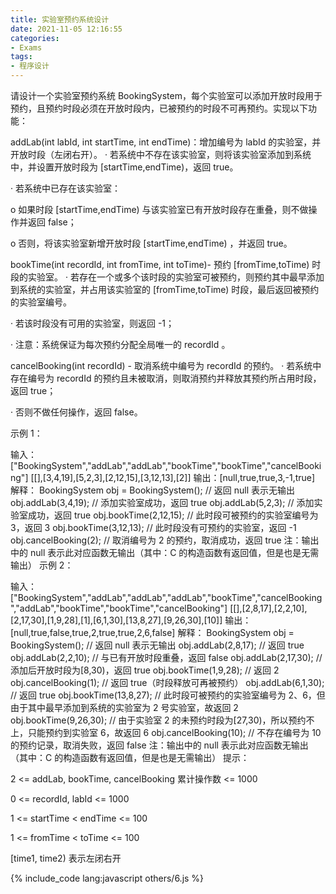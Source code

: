 ```yaml
---
title: 实验室预约系统设计
date: 2021-11-05 12:16:55
categories:
- Exams
tags:
- 程序设计
---
```

请设计一个实验室预约系统 BookingSystem，每个实验室可以添加开放时段用于预约，且预约时段必须在开放时段内，已被预约的时段不可再预约。实现以下功能：

addLab(int labId, int startTime, int endTime)：增加编号为 labId 的实验室，并开放时段（左闭右开）。
·         若系统中不存在该实验室，则将该实验室添加到系统中，并设置开放时段为 [startTime,endTime)，返回 true。

·         若系统中已存在该实验室：

o    如果时段 [startTime,endTime) 与该实验室已有开放时段存在重叠，则不做操作并返回 false；

o    否则，将该实验室新增开放时段 [startTime,endTime) ，并返回 true。

bookTime(int recordId, int fromTime, int toTime)- 预约 [fromTime,toTime) 时段的实验室。
·         若存在一个或多个该时段的实验室可被预约，则预约其中最早添加到系统的实验室，并占用该实验室的 [fromTime,toTime) 时段，最后返回被预约的实验室编号。

·         若该时段没有可用的实验室，则返回 -1；

·         注意：系统保证为每次预约分配全局唯一的 recordId 。

cancelBooking(int recordId) - 取消系统中编号为 recordId 的预约。
·         若系统中存在编号为 recordId 的预约且未被取消，则取消预约并释放其预约所占用时段，返回 true；

·         否则不做任何操作，返回 false。

示例 1：

输入：
["BookingSystem","addLab","addLab","bookTime","bookTime","cancelBooking"]
[[],[3,4,19],[5,2,3],[2,12,15],[3,12,13],[2]]
输出：[null,true,true,3,-1,true]
解释：
BookingSystem obj = BookingSystem(); // 返回 null 表示无输出
obj.addLab(3,4,19); // 添加实验室成功，返回 true
obj.addLab(5,2,3); // 添加实验室成功，返回 true
obj.bookTime(2,12,15); // 此时段可被预约的实验室编号为 3，返回 3
obj.bookTime(3,12,13); // 此时段没有可预约的实验室，返回 -1
obj.cancelBooking(2); // 取消编号为 2 的预约，取消成功，返回 true
注：输出中的 null 表示此对应函数无输出（其中：C 的构造函数有返回值，但是也是无需输出）
示例 2：

输入：
["BookingSystem","addLab","addLab","addLab","bookTime","cancelBooking","addLab","bookTime","bookTime","cancelBooking"]
[[],[2,8,17],[2,2,10],[2,17,30],[1,9,28],[1],[6,1,30],[13,8,27],[9,26,30],[10]]
输出：[null,true,false,true,2,true,true,2,6,false]
解释：
BookingSystem obj = BookingSystem(); // 返回 null 表示无输出
obj.addLab(2,8,17); // 返回 true
obj.addLab(2,2,10); // 与已有开放时段重叠，返回 false
obj.addLab(2,17,30); // 添加后开放时段为[8,30)，返回 true
obj.bookTime(1,9,28); // 返回 2
obj.cancelBooking(1); // 返回 true（时段释放可再被预约）
obj.addLab(6,1,30); // 返回 true
obj.bookTime(13,8,27); // 此时段可被预约的实验室编号为 2、6，但由于其中最早添加到系统的实验室为 2 号实验室，故返回 2
obj.bookTime(9,26,30); // 由于实验室 2 的未预约时段为[27,30)，所以预约不上，只能预约到实验室 6，故返回 6
obj.cancelBooking(10); // 不存在编号为 10 的预约记录，取消失败，返回 false
注：输出中的 null 表示此对应函数无输出（其中：C 的构造函数有返回值，但是也是无需输出）
提示：


2 <= addLab, bookTime, cancelBooking 累计操作数 <= 1000

0 <= recordId, labId <= 1000

1 <= startTime < endTime <= 100

1 <= fromTime < toTime <= 100

[time1, time2) 表示左闭右开

{% include_code lang:javascript others/6.js %}